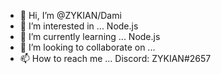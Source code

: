 - 👋 Hi, I’m @ZYKIAN/Dami
- 👀 I’m interested in ... Node.js
- 🌱 I’m currently learning ... Node.js
- 💞️ I’m looking to collaborate on ... 
- 📫 How to reach me ... Discord: ZYKIAN#2657

<!---
ZYKIAN/ZYKIAN is a ✨ special ✨ repository because its `README.md` (this file) appears on your GitHub profile.
You can click the Preview link to take a look at your changes.
--->
